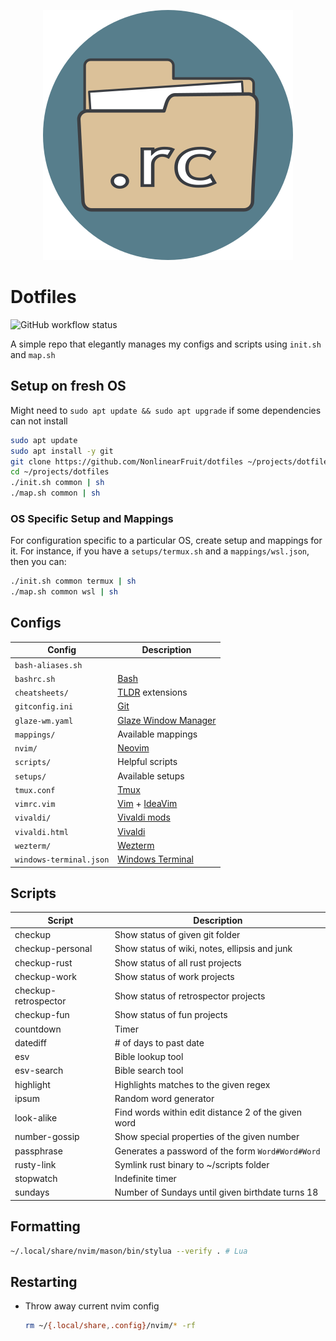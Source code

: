 
<p align="center">
  <img src=".icon.png" alt="dotfiles icon" width="400" height="400"/>
</p>

# Dotfiles

<img alt="GitHub workflow status" src="https://img.shields.io/github/actions/workflow/status/NonlinearFruit/dotfiles/ci.yml">

A simple repo that elegantly manages my configs and scripts using `init.sh` and `map.sh`

## Setup on fresh OS

Might need to `sudo apt update && sudo apt upgrade` if some dependencies can not install

```sh
sudo apt update
sudo apt install -y git
git clone https://github.com/NonlinearFruit/dotfiles ~/projects/dotfiles
cd ~/projects/dotfiles
./init.sh common | sh
./map.sh common | sh
```

### OS Specific Setup and Mappings

For configuration specific to a particular OS, create setup and mappings for it. For instance, if you have a `setups/termux.sh` and a `mappings/wsl.json`, then you can:
```sh
./init.sh common termux | sh
./map.sh common wsl | sh
```

## Configs

| Config                  | Description                                  |
| ---                     | ---                                          |
| `bash-aliases.sh`       |                                              |
| `bashrc.sh`             | [Bash][bash]                                 |
| `cheatsheets/`          | [TLDR][tldr] extensions                      |
| `gitconfig.ini`         | [Git][git]                                   |
| `glaze-wm.yaml`         | [Glaze Window Manager][glaze]                |
| `mappings/`             | Available mappings                           |
| `nvim/`                 | [Neovim][nvim]                               |
| `scripts/`              | Helpful scripts                              |
| `setups/`               | Available setups                             |
| `tmux.conf`             | [Tmux][tmux]                                 |
| `vimrc.vim`             | [Vim][vim] + [IdeaVim][ideavim]              |
| `vivaldi/`              | [Vivaldi mods][vivaldi-mods]                 |
| `vivaldi.html`          | [Vivaldi][vivaldi]                           |
| `wezterm/`              | [Wezterm][wezterm]                           |
| `windows-terminal.json` | [Windows Terminal][windowsterminal]          |

[bash]: https://savannah.gnu.org/projects/bash/
[git]: https://git-scm.com/docs
[glaze]: https://github.com/lars-berger/GlazeWM/releases
[ideavim]: https://github.com/JetBrains/ideavim
[nvim]: https://github.com/neovim/neovim
[tldr]: https://github.com/dbrgn/tealdeer
[tmux]: https://github.com/tmux/tmux
[vim]: https://github.com/vim/vim
[vivaldi]: https://vivaldi.com
[vivaldi-mods]: https://forum.vivaldi.net/category/52/modifications
[wezterm]: https://github.com/wez/wezterm
[windowsterminal]: https://github.com/microsoft/terminal

## Scripts

| Script               | Description                                          |
| ---                  | ---                                                  |
| checkup              | Show status of given git folder                      |
| checkup-personal     | Show status of wiki, notes, ellipsis and junk        |
| checkup-rust         | Show status of all rust projects                     |
| checkup-work         | Show status of work projects                         |
| checkup-retrospector | Show status of retrospector projects                 |
| checkup-fun          | Show status of fun projects                          |
| countdown            | Timer                                                |
| datediff             | # of days to past date                               |
| esv                  | Bible lookup tool                                    |
| esv-search           | Bible search tool                                    |
| highlight            | Highlights matches to the given regex                |
| ipsum                | Random word generator                                |
| look-alike           | Find words within edit distance 2 of the given word  |
| number-gossip        | Show special properties of the given number          |
| passphrase           | Generates a password of the form `Word#Word#Word`    |
| rusty-link           | Symlink rust binary to ~/scripts folder              |
| stopwatch            | Indefinite timer                                     |
| sundays              | Number of Sundays until given birthdate turns 18     |

## Formatting

```sh
~/.local/share/nvim/mason/bin/stylua --verify . # Lua
```

## Restarting

- Throw away current nvim config
    ```sh
    rm ~/{.local/share,.config}/nvim/* -rf
    ```
